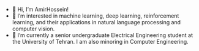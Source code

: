 
- 👋 Hi, I’m AmirHossein!
- 👀 I’m interested in machine learning, deep learning, reinforcement learning, and their applications in natural language processing and computer vision.
- 🌱 I’m currently  a senior undergraduate Electrical Engineering student at the University of Tehran. I am also minoring in Computer Engineering.
<!--
- 💞️ I’m looking to collaborate on ...
- 📫 How to reach me ...
[![Amirhossein Dabiri Aghdam's stats](https://github-readme-stats.vercel.app/api?username=DabiriAghdam&theme=synthwave&card_width=400&count_private=true&include_all_commits=true&show_icons=true)](https://github-readme-stats.vercel.app/api?username=kamali-sina&theme=synthwave&card_width=366&count_private=true&include_all_commits=true) 
[![Top Langs](https://github-readme-stats.vercel.app/api/top-langs/?username=DabiriAghdam&layout=compact&card_width=350&langs_count=8&hide=css,html,jupyter,%20notebook,javascript,tex,Assembly,Makefile&theme=synthwave)](https://github.com/anuraghazra/github-readme-stats)
--->

